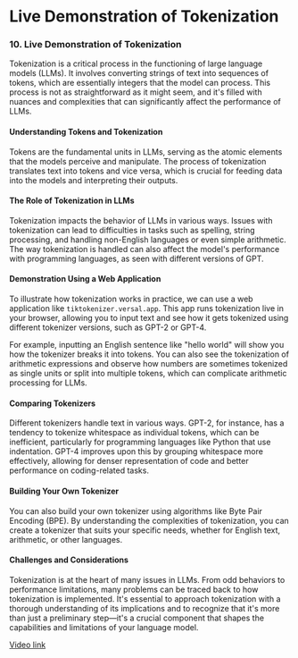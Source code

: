 # Live Demonstration of Tokenization

### 10. Live Demonstration of Tokenization

Tokenization is a critical process in the functioning of large language models (LLMs). It involves converting strings of text into sequences of tokens, which are essentially integers that the model can process. This process is not as straightforward as it might seem, and it's filled with nuances and complexities that can significantly affect the performance of LLMs.

#### Understanding Tokens and Tokenization

Tokens are the fundamental units in LLMs, serving as the atomic elements that the models perceive and manipulate. The process of tokenization translates text into tokens and vice versa, which is crucial for feeding data into the models and interpreting their outputs.

#### The Role of Tokenization in LLMs

Tokenization impacts the behavior of LLMs in various ways. Issues with tokenization can lead to difficulties in tasks such as spelling, string processing, and handling non-English languages or even simple arithmetic. The way tokenization is handled can also affect the model's performance with programming languages, as seen with different versions of GPT.

#### Demonstration Using a Web Application

To illustrate how tokenization works in practice, we can use a web application like `tiktokenizer.versal.app`. This app runs tokenization live in your browser, allowing you to input text and see how it gets tokenized using different tokenizer versions, such as GPT-2 or GPT-4.

For example, inputting an English sentence like "hello world" will show you how the tokenizer breaks it into tokens. You can also see the tokenization of arithmetic expressions and observe how numbers are sometimes tokenized as single units or split into multiple tokens, which can complicate arithmetic processing for LLMs.

#### Comparing Tokenizers

Different tokenizers handle text in various ways. GPT-2, for instance, has a tendency to tokenize whitespace as individual tokens, which can be inefficient, particularly for programming languages like Python that use indentation. GPT-4 improves upon this by grouping whitespace more effectively, allowing for denser representation of code and better performance on coding-related tasks.

#### Building Your Own Tokenizer

You can also build your own tokenizer using algorithms like Byte Pair Encoding (BPE). By understanding the complexities of tokenization, you can create a tokenizer that suits your specific needs, whether for English text, arithmetic, or other languages.

#### Challenges and Considerations

Tokenization is at the heart of many issues in LLMs. From odd behaviors to performance limitations, many problems can be traced back to how tokenization is implemented. It's essential to approach tokenization with a thorough understanding of its implications and to recognize that it's more than just a preliminary step—it's a crucial component that shapes the capabilities and limitations of your language model.

[Video link](https://www.youtube.com/watch?v=zduSFxRajkE?t=351)